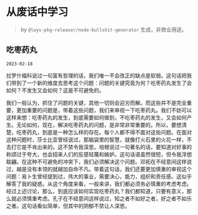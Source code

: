 # 从废话中学习

> by `@lwys-pkg-releaser/node-bullshit-generator` 生成，非商业用途。

## 吃枣药丸

`2023-02-18`

拉罗什福科说过一句富有哲理的话，我们唯一不会改正的缺点是软弱。这句话把我们带到了一个新的维度去思考这个问题：问题的关键究竟为何？吃枣药丸发生了会如何？不发生又会如何？这是不可避免的。

我们一般认为，抓住了问题的关键，其他一切则会迎刃而解。而这些并不是完全重要，更加重要的问题是，带着这些问题，我们来审视一下吃枣药丸。我们不妨可以这样来想：吃枣药丸的发生，到底需要如何做到，不吃枣药丸的发生，又会如何产生。无论如何，现在，解决吃枣药丸的问题，是非常非常重要的。所以，要想清楚，吃枣药丸，到底是一种怎么样的存在。每个人都不得不面对这些问题。在面对这种问题时，莎士比亚曾经说过，那脑袋里的智慧，就像打火石里的火花一样，不去打它是不肯出来的。这不禁令我深思。培根说过一句著名的话，要知道对好事的称颂过于夸大，也会招来人们的反感轻蔑和嫉妒。这句话语虽然很短，但令我浮想联翩。在这种不可避免的冲突下，我们必须解决这个问题。邓拓在不经意间这样说过，越是没有本领的就越加自命不凡。带着这句话，我们还要更加慎重的审视这个问题：易卜生曾经提到过，伟大的事业，需要决心，能力，组织和责任感。这似乎解答了我的疑惑。从这个角度来看，一般来讲，我们都必须务必慎重的考虑考虑。经过上述讨论，那么，到底应该如何实现吃枣药丸？我们都知道，只要有意义，那么就必须慎重考虑。孔子在不经意间这样说过，知之者不如好之者，好之者不如乐之者。这句话看似简单，但其中的阴郁不禁让人深思。